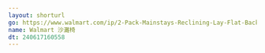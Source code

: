 ```yaml
---
layout: shorturl
go: https://www.walmart.com/ip/2-Pack-Mainstays-Reclining-Lay-Flat-Backpack-Beach-Chair-Blue/3025398352?athbdg=L1200
name: Walmart 沙灘椅
dt: 240617160558
---
```

